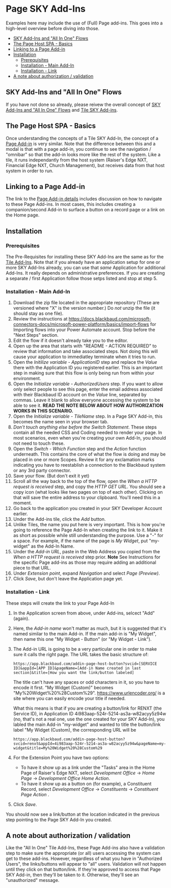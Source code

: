 
# Page SKY Add-Ins
Examples here may include the use of (Full) Page add-ins.  This goes into a high-level overview before diving into those.

<!-- vscode-markdown-toc -->
* [SKY Add-Ins and "All In One" Flows](#SKYAdd-InsandAllInOneFlows)
* [The Page Host SPA - Basics](#ThePageHostSPA-Basics)
* [Linking to a Page Add-in](#LinkingtoaPageAdd-in)
* [Installation](#Installation)
	* [Prerequisites](#Prerequisites)
	* [Installation - Main Add-In](#Installation-MainAdd-In)
	* [Installation - Link](#Installation-Link)
* [A note about authorization / validation](#Anoteaboutauthorizationvalidation)

<!-- vscode-markdown-toc-config
	numbering=false
	autoSave=false
	/vscode-markdown-toc-config -->
<!-- /vscode-markdown-toc -->

## <a name='SKYAdd-InsandAllInOneFlows'></a>SKY Add-Ins and "All In One" Flows
If you have not done so already, please reivew the overall concept of [SKY Add-Ins and "All In One" Flows](https://github.com/glenhutson/BlackbaudCustomizations/blob/main/All-In-One-SKYAddins%2BPowerAutomate/AllInOne-SKYAddIns-Background.md) and [Tile SKY Add-ins](https://github.com/glenhutson/BlackbaudCustomizations/blob/main/All-In-One-SKYAddins%2BPowerAutomate/TileSKYAddins.md).  

## <a name='ThePageHostSPA-Basics'></a>The Page Host SPA - Basics
Once understanding the concepts of a Tile SKY Add-In, the concept of a [Page Add-in](https://developer.blackbaud.com/skyapi/docs/addins/get-started/page-addins) is very similar.  Note that the difference between this and a modal is that with a page add-in, you continue to see the navigation / "omnibar" so that the add-in looks more like the rest of the system. Like a tile, it runs independantly from the host system (Raiser's Edge NXT, Financial Edge NXT, Church Management), but receives data from that host system in order to run. 

## <a name='LinkingtoaPageAdd-in'></a>Linking to a Page Add-in
The link to the [Page Add-in details](https://developer.blackbaud.com/skyapi/docs/addins/get-started/page-addins) includes discussion on how to navigate to these Page Add-ins.  In most cases, this includes creating a companion/second Add-in to surface a button on a record page or a link on the Home page.  

## <a name='Installation'></a>Installation 

### <a name='Prerequisites'></a>Prerequisites
The Pre-Requisites for installing these SKY Add-Ins are the same as for the [Tile Add-Ins](https://github.com/glenhutson/BlackbaudCustomizations/blob/main/All-In-One-SKYAddins%2BPowerAutomate/TileSKYAddins.md#Prerequisites).  Note that if you already have an application setup for one or more SKY Add-Ins already, you can use that _same_ Application for additional Add-Ins.  It really depends on administrative preferences.  If you are creating a separate / first Application follow those setps listed and stop at step 5. 

### <a name='Installation-MainAdd-In'></a>Installation - Main Add-In
1. Download the zip file located in the appropriate repository (These are versioned where "X" is the version number.) Do _not_ unzip the file (it should stay as one file).  
2. Review the instructions at https://docs.blackbaud.com/microsoft-connectors-docs/microsoft-power-platform/basics/import-flows for Importing flows into your Power Automate account. Stop before the "Next Steps" section. 
3. Edit the flow if it doesn't already take you to the editor. 
4. Open up the area that starts with "README - ACTION REQUIRED" to review that information and take associated steps.  Not doing this will cause your application to immediatley terminate when it tries to run. 
5. Open the _Initilize variable - ApplicationID_ step and replace the _Value_ there with the Application ID you registered earlier.  This is an important step in making sure that this flow is only being run from within your environment. 
6. Open the _Initialize variable - AuthorizedUsers_ step. If you want to allow only select people to see this page, enter the email address associated with their Blackbaud ID account on the _Value_ line, separated by commas.  Leave it blank to allow everyone accessing the system to be able to see it.  **READ THE NOTE BELOW ABOUT HOW AUTHORIZATION WORKS IN THIS SCENARIO.** 
7. Open the _Initialize variable - TileName_ step.  In a Page SKY Add-in, this becomes the name seen in your browser tab. 
8. _Don't touch anything else before the Switch Statement_. These steps contain all the needed CSS and Coding needed to render your page.  In most scenarios, even when you're creating your own Add-In, you should not need to touch these.  
9. Open the _Switch - Which Function_ step and the _Action_ function underneath. This contains the core of what the flow is doing and may be placed in one or more Scopes.  Review it for any exclamation marks indicating you have to reestablish a connection to the Blackbaud system or any 3rd party connector. 
10. Save your flow. (But don't exit it yet)  
11. Scroll all the way back to the top of the flow, open the _When a HTTP request is received_ step, and copy the _HTTP GET URL_.  You should see a copy icon (what looks like two pages on top of each other).  Clicking on that will save the entire address to your clipboard.  You'll need this in a moment. 
12. Go back to the application you created in your SKY Developer Account earlier. 
13. Under the Add-ins tile, click the _Add_ button. 
14. Unlike Tiles, the name you put here is very important. This is how you're going to reference the Page Add-In when creating the link to it.  Make it as short as possible while still understanding the purpose.  Use a "-" for a space.  For example, if the name of the page is _My Widget_, put "my-widget" as the Add-In Name.
15. Under the _Add-in URL_, paste in the Web Address you copied from the _When a HTTP request is received_ step prior. **Note** See Instructions for the specific Page add-ins as those may require adding an additional piece to that URL. 
16.  Under _Extension point_, expand _Navigation_ and select _Page (Preview)_. 
17. Click _Save_, but don't leave the Application page yet. 

### <a name='Installation-Link'></a>Installation - Link
These steps will create the link to your Page Add-In
1. In the Application screen from above, under Add-ins, selcect "Add" (again). 
2. Here, the _Add-in name_ won't matter as much, but it is suggested that it's named similar to the main Add-in.  If the main add-in is "My Widget", then name this one "My Widget - Button" (or "My Widget - Link"). 
3. The Add-in URL is going to be a very particular one in order to make sure it calls the right page.  The URL takes the basic structure of: 
    ```
    https://app.blackbaud.com/addin-page-host-button?svcid=[SERVICE ID]&appId=[APP ID]&pageName=[Add-in Name created in last section]&title=[How you want the link/button labeled]

    ```
   The title can't have any spaces or odd characters in it, so you have to encode it first.  "My Widget (Custom)" becomes "My%20Widget%20%28Custom%29".  https://www.urlencoder.org/ is a site where you can easily encode your title if needed. 

   What this means is that if you are creating a button/link for RENXT (the Service ID), in Application ID 4i983aap-524r-5214-as3a-w82acyy5z94w (no, that's not a real one, use the one created for your SKY Add-In), you labled the main Add-in "my-widget" and wanted to title the button/link label "My Widget (Custom), the corresponding URL will be

    ```
    https://app.blackbaud.com/addin-page-host-button?svcid=renxt&appId=4i983aap-524r-5214-as3a-w82acyy5z94w&pageName=my-widget&title=My%20Widget%20%28Custom%29
    ```
4. For the Extension Point you have two options:
   * To have it show up as a link under the "Tasks" area in the Home Page of Raiser's Edge NXT, select _Development Office_ -> _Home Page_ -> _Development Office Home Action_.
   * To have it show up as a button on (for example), a Constituent Record, select _Development Office_ -> _Constituents_ -> _Constituent Page Action_ . 
5. Click _Save_. 

You should now see a link/button at the location indicated in the previous step pointing to the Page SKY Add-In you created. 

## <a name='Anoteaboutauthorizationvalidation'></a>A note about authorization / validation
Like the "All In One" Tile Add-Ins, these Page Add-ins also have a validation step to make sure the appropriate (or all) users accessing the system can get to these add-ins.  However, regardless of what you have in "Authorized Users", the links/buttons will appear to "all" users.  Validation will not happen until they click on that button/link.  If they're approved to access that Page SKY Add-in, then they'll be taken to it.  Otherwise, they'll see an "unauthorized" message. 
